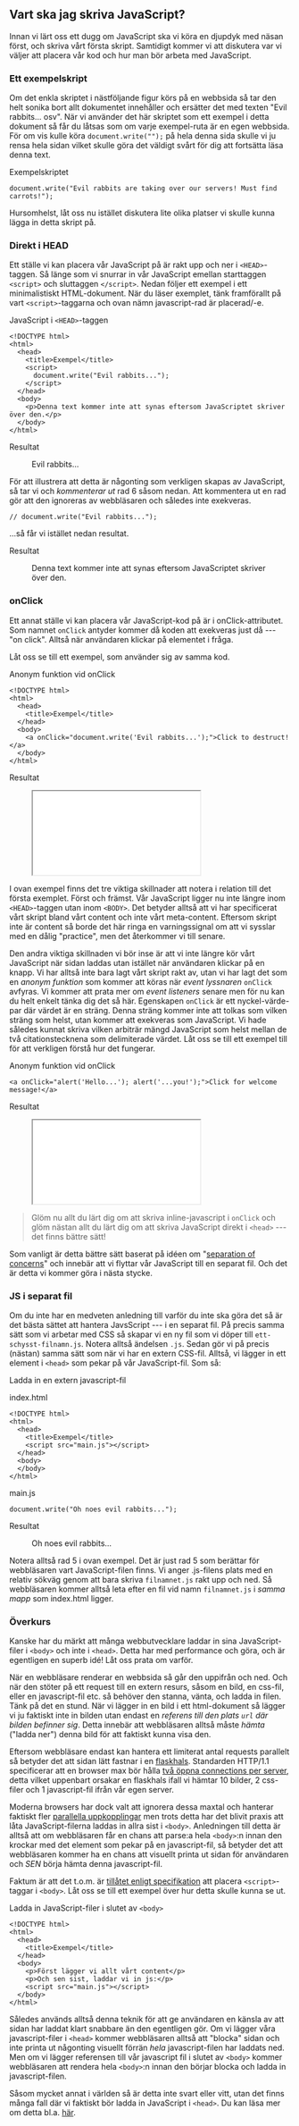 ## Vart ska jag skriva JavaScript?

Innan vi lärt oss ett dugg om JavaScript ska vi köra en djupdyk med näsan först, och skriva vårt första skript. Samtidigt kommer vi att diskutera var vi väljer att placera vår kod och hur man bör arbeta med JavaScript.

### Ett exempelskript

Om det enkla skriptet i nästföljande figur körs på en webbsida så tar den helt sonika bort allt dokumentet innehåller och ersätter det med texten "Evil rabbits... osv". När vi använder det här skriptet som ett exempel i detta dokument så får du låtsas som om varje exempel-ruta är en egen webbsida. För om vis kulle köra `document.write("");` på hela denna sida skulle vi ju rensa hela sidan vilket skulle göra det väldigt svårt för dig att fortsätta läsa denna text.

Exempelskriptet

    document.write("Evil rabbits are taking over our servers! Must find carrots!");

Hursomhelst, låt oss nu istället diskutera lite olika platser vi skulle kunna lägga in detta skript på.

### Direkt i HEAD

Ett ställe vi kan placera vår JavaScript på är rakt upp och ner i `<HEAD>`-taggen. Så länge som vi snurrar in vår JavaScript emellan starttaggen `<script>` och sluttaggen `</script>`. Nedan följer ett exempel i ett minimalistiskt HTML-dokument. När du läser exemplet, tänk framförallt på vart `<script>`-taggarna och ovan nämn javascript-rad är placerad/-e.

JavaScript i `<HEAD>`-taggen

    <!DOCTYPE html>
    <html>
      <head>
        <title>Exempel</title> 
        <script>
          document.write("Evil rabbits...");
        </script>
      </head>
      <body>
        <p>Denna text kommer inte att synas eftersom JavaScriptet skriver över den.</p>
      </body>
    </html>

Resultat

<figure>
Evil rabbits...
</figure>

För att illustrera att detta är någonting som verkligen skapas av JavaScript, så tar vi och _kommenterar ut_ rad 6 såsom nedan. Att kommentera ut en rad gör att den ignoreras av webbläsaren och således inte exekveras.
    
    // document.write("Evil rabbits...");

...så får vi istället nedan resultat.

Resultat

<figure>
Denna text kommer inte att synas eftersom JavaScriptet skriver över den.
</figure>

### onClick

Ett annat ställe vi kan placera vår JavaScript-kod på är i onClick-attributet. Som namnet `onClick` antyder kommer då koden att exekveras just då --- "on click". Alltså när användaren klickar på elementet i fråga.

Låt oss se till ett exempel, som använder sig av samma kod.

Anonym funktion vid onClick

    <!DOCTYPE html>
    <html>
      <head>
        <title>Exempel</title> 
      </head>
      <body>
        <a onClick="document.write('Evil rabbits...');">Click to destruct!</a>
      </body>
    </html>

Resultat

<figure class="exempel">
  <iframe src="examples/js-onclick"></iframe>
</figure>

I ovan exempel finns det tre viktiga skillnader att notera i relation till det första exemplet. Först och främst. Vår JavaScript ligger nu inte längre inom `<HEAD>`-taggen utan inom `<BODY>`. Det betyder alltså att vi har specificerat vårt skript bland vårt content och inte vårt meta-content. Eftersom skript inte är content så borde det här ringa en varningssignal om att vi sysslar med en dålig "practice", men det återkommer vi till senare.

Den andra viktiga skillnaden vi bör inse är att vi inte längre kör vårt JavaScript när sidan laddas utan istället när användaren klickar på en knapp. Vi har alltså inte bara lagt vårt skript rakt av, utan vi har lagt det som en _anonym funktion_ som kommer att köras när _event lyssnaren_ `onClick` avfyras. Vi kommer att prata mer om _event listeners_ senare men för nu kan du helt enkelt tänka dig det så här. Egenskapen `onClick` är ett nyckel-värde-par där värdet är en sträng. Denna sträng kommer inte att tolkas som vilken sträng som helst, utan kommer att exekveras som JavaScript. Vi hade således kunnat skriva vilken arbiträr mängd JavaScript som helst mellan de två citationstecknena som delimiterade värdet. Låt oss se till ett exempel till för att verkligen förstå hur det fungerar.

Anonym funktion vid onClick

    <a onClick="alert('Hello...'); alert('...you!');">Click for welcome message!</a>

Resultat

<figure class="exempel">
  <iframe src="examples/js-onclick-2"></iframe>
</figure>

> Glöm nu allt du lärt dig om att skriva inline-javascript i `onClick` och glöm nästan allt du lärt dig om att skriva JavaScript direkt i `<head>` --- det finns bättre sätt!

Som vanligt är detta bättre sätt baserat på idéen om "[separation of concerns][0]" och innebär att vi flyttar vår JavaScript till en separat fil. Och det är detta vi kommer göra i nästa stycke.

### JS i separat fil

Om du inte har en medveten anledning till varför du inte ska göra det så är det bästa sättet att hantera JavsScript --- i en separat fil. På precis samma sätt som vi arbetar med CSS så skapar vi en ny fil som vi döper till `ett-schysst-filnamn.js`. Notera alltså ändelsen `.js`. Sedan gör vi på precis (nästan) samma sätt som när vi har en extern CSS-fil. Alltså, vi lägger in ett element i `<head>` som pekar på vår JavaScript-fil. Som så:

Ladda in en extern javascript-fil

index.html

    <!DOCTYPE html>
    <html>
      <head>
        <title>Exempel</title> 
        <script src="main.js"></script>
      </head>
      <body>
      </body>
    </html>

main.js

    document.write("Oh noes evil rabbits...");

Resultat

<figure>
Oh noes evil rabbits...
</figure>

Notera alltså rad 5 i ovan exempel. Det är just rad 5 som berättar för webbläsaren vart JavaScript-filen finns. Vi anger .js-filens plats med en relativ sökväg genom att bara skriva `filnamnet.js` rakt upp och ned. Så webbläsaren kommer alltså leta efter en fil vid namn `filnamnet.js` i _samma mapp_ som index.html ligger.


### Överkurs

Kanske har du märkt att många webbutvecklare laddar in sina JavaScript-filer i `<body>` och inte i `<head>`. Detta har med performance och göra, och är egentligen en superb idé! Låt oss prata om varför.

När en webbläsare renderar en webbsida så går den uppifrån och ned. Och när den stöter på ett request till en extern resurs, såsom en bild, en css-fil, eller en javascript-fil etc. så behöver den stanna, vänta, och ladda in filen. Tänk på det en stund. När vi lägger in en bild i ett html-dokument så lägger vi ju faktiskt inte in bilden utan endast en _referens till den plats `url` där bilden befinner sig_. Detta innebär att webbläsaren alltså måste _hämta_ ("ladda ner") denna bild för att faktiskt kunna visa den.

Eftersom webbläsare endast kan hantera ett limiterat antal requests parallelt så betyder det att sidan lätt fastnar i en [flaskhals][1]. Standarden HTTP/1.1 specificerar att en browser max bör hålla [två öppna connections per server][2], detta vilket uppenbart orsakar en flaskhals ifall vi hämtar 10 bilder, 2 css-filer och 1 javascript-fil ifrån vår egen server.

Moderna browsers har dock valt att ignorera dessa maxtal och hanterar faktiskt fler [parallella uppkopplingar][3] men trots detta har det blivit praxis att låta JavaScript-filerna laddas in allra sist i `<body>`. Anledningen till detta är alltså att om webbläsaren får en chans att parse:a hela `<body>`:n innan den krockar med det element som pekar på en javascript-fil, så betyder det att webbläsaren kommer ha en chans att visuellt printa ut sidan för användaren och _SEN_ börja hämta denna javascript-fil.

Faktum är att det t.o.m. är [tillåtet enligt specifikation][4] att placera `<script>`-taggar i `<body>`. Låt oss se till ett exempel över hur detta skulle kunna se ut.

Ladda in JavaScript-filer i slutet av `<body>`

```markup
<!DOCTYPE html>
<html>
  <head>
    <title>Exempel</title> 
  </head>
  <body>
    <p>Först lägger vi allt vårt content</p>
    <p>Och sen sist, laddar vi in js:</p>
    <script src="main.js"></script>
  </body>
</html>
```

Således används alltså denna teknik för att ge användaren en känsla av att sidan har laddat klart snabbare än den egentligen gör. Om vi lägger våra javascript-filer i `<head>` kommer webbläsaren alltså att "blocka" sidan och inte printa ut någonting visuellt förrän _hela_ javascript-filen har laddats ned. Men om vi lägger referensen till vår javascript fil i slutet av `<body>` kommer webbläsaren att rendera hela `<body>`:n innan den börjar blocka och ladda in javascript-filen.

Såsom mycket annat i världen så är detta inte svart eller vitt, utan det finns många fall där vi faktiskt bör ladda in JavaScript i `<head>`. Du kan läsa mer om detta bl.a. [här][5].


[0]: http://en.wikipedia.org/wiki/Separation_of_concerns
[1]: http://en.wikipedia.org/wiki/Bottleneck
[2]: http://www.stevesouders.com/blog/2008/03/20/roundup-on-parallel-connections/
[3]: http://www.browserscope.org/?category=network&v=top
[4]: http://www.w3schools.com/js/js_howto.asp
[5]: http://stackoverflow.com/questions/14328449/when-do-you-put-javascript-in-body-when-in-head-and-when-use-doc-load
